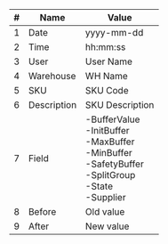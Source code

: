 


|# |Name|Value|
|---|---|---|
|1 |Date |yyyy-mm-dd|
|2 |Time |hh:mm:ss |
|3 |User |User Name|
|4 |Warehouse |WH Name|
|5 |SKU |SKU Code|
|6 |Description |SKU Description|
|7 |Field |-BufferValue<br>-InitBuffer<br>-MaxBuffer<br>-MinBuffer<br> -SafetyBuffer<br>-SplitGroup<br>-State<br>-Supplier|
|8 |Before |Old value|
|9 |After |New value|



